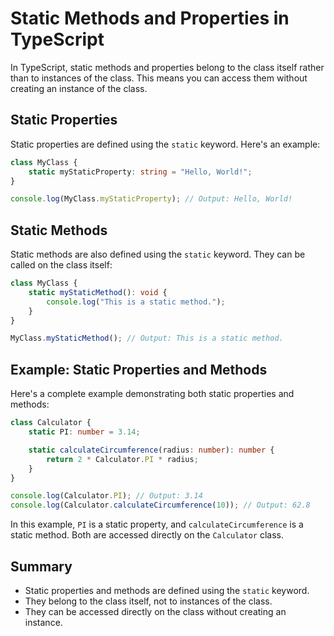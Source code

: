 # Static Methods and Properties in TypeScript

In TypeScript, static methods and properties belong to the class itself rather than to instances of the class. This means you can access them without creating an instance of the class.

## Static Properties

Static properties are defined using the `static` keyword. Here's an example:

```typescript
class MyClass {
    static myStaticProperty: string = "Hello, World!";
}

console.log(MyClass.myStaticProperty); // Output: Hello, World!
```

## Static Methods

Static methods are also defined using the `static` keyword. They can be called on the class itself:

```typescript
class MyClass {
    static myStaticMethod(): void {
        console.log("This is a static method.");
    }
}

MyClass.myStaticMethod(); // Output: This is a static method.
```

## Example: Static Properties and Methods

Here's a complete example demonstrating both static properties and methods:

```typescript
class Calculator {
    static PI: number = 3.14;

    static calculateCircumference(radius: number): number {
        return 2 * Calculator.PI * radius;
    }
}

console.log(Calculator.PI); // Output: 3.14
console.log(Calculator.calculateCircumference(10)); // Output: 62.8
```

In this example, `PI` is a static property, and `calculateCircumference` is a static method. Both are accessed directly on the `Calculator` class.

## Summary

- Static properties and methods are defined using the `static` keyword.
- They belong to the class itself, not to instances of the class.
- They can be accessed directly on the class without creating an instance.
